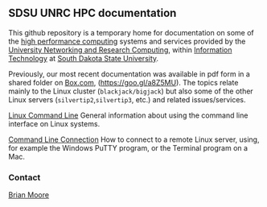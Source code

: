 ## SDSU UNRC HPC documentation

This github repository is a temporary home for documentation on some
of the [high performance
computing](https://www.sdstate.edu/information-technology/hpc-cluster-computing)
systems and services provided by the [University Networking and
Research
Computing](https://www.sdstate.edu/information-technology/university-networking-and-research-computing),
within [Information
Technology](https://www.sdstate.edu/information-technology) at [South
Dakota State University](https://www.sdstate.edu).

Previously, our most recent documentation was available in pdf form in
a shared folder on
[Box.com](https://sdsu.app.box.com/s/aet477q974ad872vz4v7v24jq5vxer6u),
(https://goo.gl/a8Z5MU).  The topics relate mainly to the Linux
cluster (`blackjack/bigjack`) but also some of the other Linux servers
(`silvertip2`,`silvertip3`, etc.) and related issues/services.

[Linux Command Line](linux_command_line/linux_cmd.md) General information about using the command line interface on Linux systems. 

[Command Line Connection](connecting/CLI-Instructions.md) How to connect to a remote Linux server, using, for example the Windows PuTTY program, or the Terminal program on a Mac.




### Contact

[Brian Moore](https://www.sdstate.edu/directory/brian-moore)
